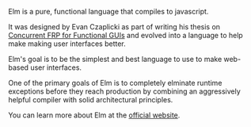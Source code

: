 Elm is a pure, functional language that compiles to javascript.

It was designed by Evan Czaplicki as part of writing his thesis on [Concurrent FRP for Functional GUIs](http://elm-lang.org/papers/concurrent-frp.pdf) and evolved into a language to help make making user interfaces better.

Elm's goal is to be the simplest and best language to use to make web-based user interfaces.

One of the primary goals of Elm is to completely elminate runtime exceptions before they reach production by combining an aggressively helpful compiler with solid architectural principles.

You can learn more about Elm at the [official website](http://elm-lang.org/).
